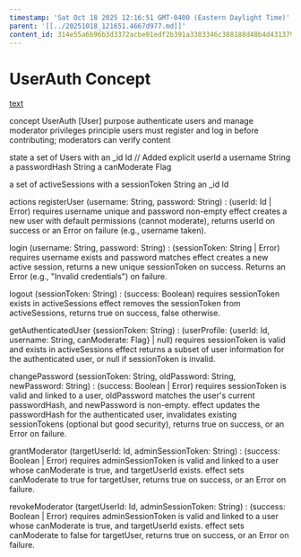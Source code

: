 ```yaml
---
timestamp: 'Sat Oct 18 2025 12:16:51 GMT-0400 (Eastern Daylight Time)'
parent: '[[../20251018_121651.4667d977.md]]'
content_id: 314e55a6b96b3d3372acbe01edf2b391a3303346c388188d48b4d43137925e3c
---
```


# UserAuth Concept

[text](../../../context/design/brainstorming/questioning.md/steps/response.b80891d5.md)

concept UserAuth \[User]
purpose authenticate users and manage moderator privileges
principle users must register and log in before contributing; moderators can verify content

state
a set of Users with
an \_id Id                   // Added explicit userId
a username String
a passwordHash String
a canModerate Flag

a set of activeSessions with
a sessionToken String
an \_id Id

actions
registerUser (username: String, password: String) : (userId: Id | Error)
requires username unique and password non-empty
effect creates a new user with default permissions (cannot moderate), returns userId on success or an Error on failure (e.g., username taken).

login (username: String, password: String) : (sessionToken: String | Error)
requires username exists and password matches
effect creates a new active session, returns a new unique sessionToken on success. Returns an Error (e.g., "Invalid credentials") on failure.

logout (sessionToken: String) : (success: Boolean)
requires sessionToken exists in activeSessions
effect removes the sessionToken from activeSessions, returns true on success, false otherwise.

getAuthenticatedUser (sessionToken: String) : (userProfile: {userId: Id, username: String, canModerate: Flag} | null)
requires sessionToken is valid and exists in activeSessions
effect returns a subset of user information for the authenticated user, or null if sessionToken is invalid.

changePassword (sessionToken: String, oldPassword: String, newPassword: String) : (success: Boolean | Error)
requires sessionToken is valid and linked to a user, oldPassword matches the user's current passwordHash, and newPassword is non-empty.
effect updates the passwordHash for the authenticated user, invalidates existing sessionTokens (optional but good security), returns true on success, or an Error on failure.

grantModerator (targetUserId: Id, adminSessionToken: String) : (success: Boolean | Error)
requires adminSessionToken is valid and linked to a user whose canModerate is true, and targetUserId exists.
effect sets canModerate to true for targetUser, returns true on success, or an Error on failure.

revokeModerator (targetUserId: Id, adminSessionToken: String) : (success: Boolean | Error)
requires adminSessionToken is valid and linked to a user whose canModerate is true, and targetUserId exists.
effect sets canModerate to false for targetUser, returns true on success, or an Error on failure.
